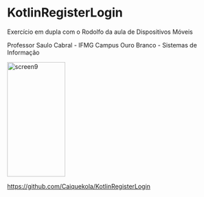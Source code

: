 # KotlinRegisterLogin
Exercício em dupla com o Rodolfo da aula de Dispositivos Móveis

Professor Saulo Cabral - IFMG Campus Ouro Branco - Sistemas de Informação

<img width="135" height="266" alt="screen9" src="https://github.com/user-attachments/assets/0272b748-0174-4b46-8dbe-6e34c61f02e4" />


https://github.com/Caiquekola/KotlinRegisterLogin

